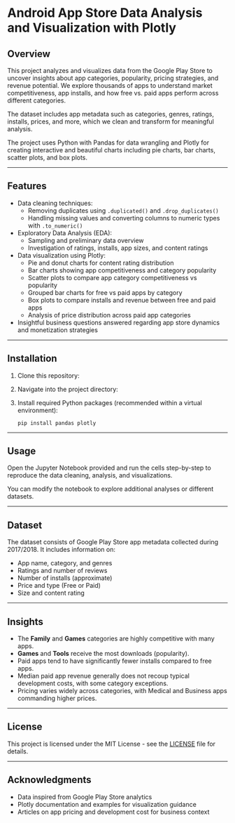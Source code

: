 # Android App Store Data Analysis and Visualization with Plotly

## Overview

This project analyzes and visualizes data from the Google Play Store to uncover insights about app categories, popularity, pricing strategies, and revenue potential. We explore thousands of apps to understand market competitiveness, app installs, and how free vs. paid apps perform across different categories.

The dataset includes app metadata such as categories, genres, ratings, installs, prices, and more, which we clean and transform for meaningful analysis.

The project uses Python with Pandas for data wrangling and Plotly for creating interactive and beautiful charts including pie charts, bar charts, scatter plots, and box plots.

---

## Features

- Data cleaning techniques:
  - Removing duplicates using `.duplicated()` and `.drop_duplicates()`
  - Handling missing values and converting columns to numeric types with `.to_numeric()`
- Exploratory Data Analysis (EDA):
  - Sampling and preliminary data overview
  - Investigation of ratings, installs, app sizes, and content ratings
- Data visualization using Plotly:
  - Pie and donut charts for content rating distribution
  - Bar charts showing app competitiveness and category popularity
  - Scatter plots to compare app category competitiveness vs popularity
  - Grouped bar charts for free vs paid apps by category
  - Box plots to compare installs and revenue between free and paid apps
  - Analysis of price distribution across paid app categories
- Insightful business questions answered regarding app store dynamics and monetization strategies

---

## Installation

1. Clone this repository:

2. Navigate into the project directory:
3. Install required Python packages (recommended within a virtual environment):
   ```
   pip install pandas plotly
   ```

---

## Usage

Open the Jupyter Notebook provided  and run the cells step-by-step to reproduce the data cleaning, analysis, and visualizations.

You can modify the notebook to explore additional analyses or different datasets.

---

## Dataset

The dataset consists of Google Play Store app metadata collected during 2017/2018. It includes information on:

- App name, category, and genres
- Ratings and number of reviews
- Number of installs (approximate)
- Price and type (Free or Paid)
- Size and content rating

---

## Insights

- The **Family** and **Games** categories are highly competitive with many apps.
- **Games** and **Tools** receive the most downloads (popularity).
- Paid apps tend to have significantly fewer installs compared to free apps.
- Median paid app revenue generally does not recoup typical development costs, with some category exceptions.
- Pricing varies widely across categories, with Medical and Business apps commanding higher prices.

---


## License

This project is licensed under the MIT License - see the [LICENSE](LICENSE) file for details.

---

## Acknowledgments

- Data inspired from Google Play Store analytics
- Plotly documentation and examples for visualization guidance
- Articles on app pricing and development cost for business context
